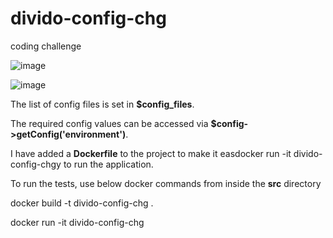 # divido-config-chg
coding challenge

![image](https://user-images.githubusercontent.com/39347702/154834367-1289eb32-e6cb-463d-8fea-915761582ecf.png)

![image](https://user-images.githubusercontent.com/39347702/154834682-3c5b9ed9-d427-4078-a5a1-6b1c57cb7a7d.png)

The list of config files is set in **$config_files**. 

The required config values can be accessed via **$config->getConfig('environment')**.

I have added a **Dockerfile** to the project to make it easdocker run -it divido-config-chgy to run the application.

To run the tests, use below docker commands from inside the **src** directory

docker build -t divido-config-chg .

docker run -it divido-config-chg
